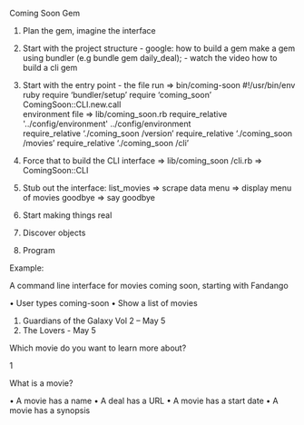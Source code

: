 
Coming Soon Gem

1.	Plan the gem, imagine the interface
2.	Start with the project structure - google:
		how to build a gem
		make a gem using bundler (e.g bundle gem daily_deal); - watch the video
		how to build a cli gem
3.	Start with the entry point - the file run => bin/coming-soon
													#!/usr/bin/env ruby
													require ‘bundler/setup’
													require ‘coming_soon’
													ComingSoon::CLI.new.call   
							environment file => lib/coming_soon.rb
													require_relative '../config/environment'
														../config/environment						
															require_relative ‘./coming_soon /version’
															require_relative ‘./coming_soon /movies’
															require_relative ‘./coming_soon /cli’
4.	Force that to build the CLI interface => lib/coming_soon /cli.rb => ComingSoon::CLI
5.	Stub out the interface: list_movies => scrape data
							menu       	=> display menu of movies
							goodbye  	=> say goodbye

6.	Start making things real
7.	Discover objects
8.	Program

Example:

A command line interface for movies coming soon, starting with Fandango

•	User types coming-soon
•	Show a list of movies

1.	Guardians of the Galaxy Vol 2 – May 5
2.	The Lovers - May 5

Which movie do you want to learn more about?	 

1

What is a movie?

•	A movie has a name
•	A deal has a URL
•	A movie has a start date
•	A movie has a synopsis
